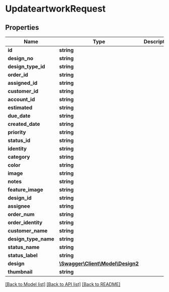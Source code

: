 # UpdateartworkRequest

## Properties
Name | Type | Description | Notes
------------ | ------------- | ------------- | -------------
**id** | **string** |  | 
**design_no** | **string** |  | 
**design_type_id** | **string** |  | 
**order_id** | **string** |  | 
**assigned_id** | **string** |  | 
**customer_id** | **string** |  | 
**account_id** | **string** |  | 
**estimated** | **string** |  | 
**due_date** | **string** |  | 
**created_date** | **string** |  | 
**priority** | **string** |  | 
**status_id** | **string** |  | 
**identity** | **string** |  | 
**category** | **string** |  | 
**color** | **string** |  | 
**image** | **string** |  | 
**notes** | **string** |  | 
**feature_image** | **string** |  | 
**design_id** | **string** |  | 
**assignee** | **string** |  | 
**order_num** | **string** |  | 
**order_identity** | **string** |  | 
**customer_name** | **string** |  | 
**design_type_name** | **string** |  | 
**status_name** | **string** |  | 
**status_label** | **string** |  | 
**design** | [**\Swagger\Client\Model\Design2**](Design2.md) |  | 
**thumbnail** | **string** |  | 

[[Back to Model list]](../../README.md#documentation-for-models) [[Back to API list]](../../README.md#documentation-for-api-endpoints) [[Back to README]](../../README.md)


